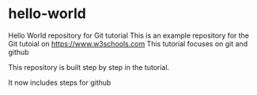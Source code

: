 # hello-world
Hello World repository for Git tutorial
This is an example repository for the Git tutoial on https://www.w3schools.com
This tutorial focuses on git and github

This repository is built step by step in the tutorial.

It now includes steps for github

